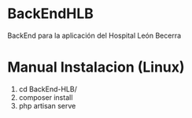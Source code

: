 # BackEndHLB
BackEnd para la aplicación del Hospital León Becerra
# Manual Instalacion (Linux)
1. cd BackEnd-HLB/
2. composer install
3. php artisan serve
